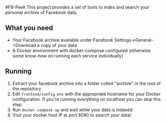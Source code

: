 #FB-Peek
This project provides a set of tools to index and search your personal archive of Facebook data.

## What you need
* Your Facebook archive available under Facebook Settings->General->Download a copy of your data
* A Docker environment with docker-compose configured (otherwise some know-how on running each service individually)

## Running
1. Extract your facebook archive into a folder colled "archive" in the root of the repository
2. Edit `frontend/config.env` with the appropriate hostname for your Docker configuration. If you're running everything on localhost you can skip this step.
3. Run `docker-compose up` and wait while your data is indexed
4. Visit your docker host IP at port 8080 to search your data!
